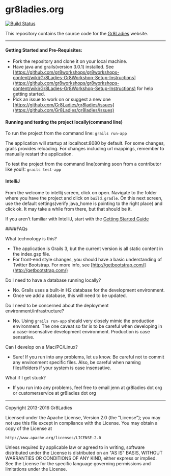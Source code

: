 # gr8ladies.org

[![Build Status](https://travis-ci.org/Gr8Ladies/gr8ladies.svg?branch=master)](https://travis-ci.org/Gr8Ladies/gr8ladies)

This repository contains the source code for the [Gr8Ladies](http://www.gr8ladies.org) website.

---

#### Getting Started and Pre-Requisites:

- Fork the repository and clone it on your local machine.
- Have java and grails(version 3.0.1) installed.  See [https://github.com/gr8workshops/gr8workshops-content/wiki/Gr8Ladies-Gr8Workshop-Setup-Instructions](https://github.com/gr8workshops/gr8workshops-content/wiki/Gr8Ladies-Gr8Workshop-Setup-Instructions) for help getting started.
- Pick an issue to work on or suggest a new one [https://github.com/Gr8Ladies/gr8ladies/issues](https://github.com/Gr8Ladies/gr8ladies/issues)

#### Running and testing the project locally(command line)
To run the project from the command line:
`grails run-app`

The application will startup at localhost:8080 by default.  For some changes, grails provides reloading.  For changes including url mappings, remember to manually restart the application.

To test the project from the command line(coming soon from a contributor like you!):
`grails test-app`

#### IntelliJ

From the welcome to intellij screen, click on open. 
Navigate to the folder where you have the project and click on `build.gradle`.
On this next screen, use the default settings(verify java_home is pointing to the right place) and click ok. It may take a while from there, but that should be it.

If you aren't familiar with IntelliJ, start with the [Getting Started Guide](https://www.jetbrains.com/idea/documentation/)

####FAQs

What technology is this?
- The application is Grails 3, but the current version is all static content in the index.gsp file.
- For front-end style changes, you should have a basic understanding of Twitter Bootstrap.  For more info, see [http://getbootstrap.com/](http://getbootstrap.com/)

Do I need to have a database running locally?
- No. Grails uses a built-in H2 database for the development environment.
- Once we add a database, this will need to be updated.

Do I need to be concerned about the deployment environment/infrastructure?
- No.  Using `grails run-app` should very closely mimic the production environment.  The one caveat so far is to be careful when developing in a case-insensative development environment. Production is case sensative.

Can I develop on a Mac/PC/Linux?
- Sure! If you run into any problems, let us know.  Be careful not to commit any environment specific files.  Also, be careful when naming files/folders if your system is case insensative.

What if I get stuck?
- If you run into any problems, feel free to email jenn at gr8ladies dot org or customerservice at gr8ladies dot org

---
Copyright 2013-2016 Gr8Ladies

Licensed under the Apache License, Version 2.0 (the "License");
you may not use this file except in compliance with the License.
You may obtain a copy of the License at

    http://www.apache.org/licenses/LICENSE-2.0

Unless required by applicable law or agreed to in writing, software
distributed under the License is distributed on an "AS IS" BASIS,
WITHOUT WARRANTIES OR CONDITIONS OF ANY KIND, either express or implied.
See the License for the specific language governing permissions and
limitations under the License.
